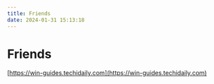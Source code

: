 ```yaml
---
title: Friends
date: 2024-01-31 15:13:18
---
```


# Friends

[https://win-guides.techidaily.com](https://win-guides.techidaily.com)